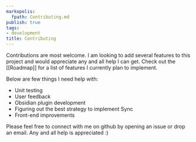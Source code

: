 ```yaml
---
markopolis:
  fpath: Contributing.md
publish: true
tags:
- development
title: Contributing
---
```


Contributions are most welcome. I am looking to add several features
to this project and would appreciate any and all help I can get.
Check out the [[Roadmap]] for a list of features I currently plan to implement.

Below are few things I need help with:

- Unit testing
- User feedback
- Obsidian plugin development
- Figuring out the best strategy to implement Sync
- Front-end improvements

Please feel free to connect with me on github by opening an issue or drop an email.
Any and all help is appreciated :)
